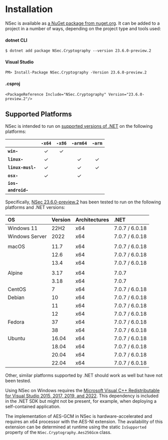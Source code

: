 # Installation

NSec is available as
[a NuGet package from nuget.org](https://www.nuget.org/packages/NSec.Cryptography/23.6.0-preview.2).
It can be added to a project in a number of ways, depending on the project type
and tools used:


#### dotnet CLI

    $ dotnet add package NSec.Cryptography --version 23.6.0-preview.2

#### Visual Studio

    PM> Install-Package NSec.Cryptography -Version 23.6.0-preview.2

#### .csproj

    <PackageReference Include="NSec.Cryptography" Version="23.6.0-preview.2"/>


## Supported Platforms

NSec is intended to run on
[supported versions of .NET](https://dotnet.microsoft.com/en-us/platform/support/policy/dotnet-core)
on the following platforms:

|                       | `-x64`   | `-x86`   | `-arm64` | `-arm`   |
|:----------------------|:--------:|:--------:|:--------:|:--------:|
| **`win-`**            | &check;  | &check;  |          |          |
| **`linux-`**          | &check;  |          | &check;  | &check;  |
| **`linux-musl-`**     | &check;  |          | &check;  | &check;  |
| **`osx-`**            | &check;  |          | &check;  |          |
| **`ios-`**            |          |          |          |          |
| **`android-`**        |          |          |          |          |

Specifically,
[NSec 23.6.0-preview.2](https://www.nuget.org/packages/NSec.Cryptography/23.6.0-preview.2)
has been tested to run on the following platforms and .NET versions:

| OS                   | Version  | Architectures | .NET            |
|:-------------------- |:-------- |:------------- |:--------------- |
| Windows 11           | 22H2     | x64           | 7.0.7 / 6.0.18  |
| Windows Server       | 2022     | x64           | 7.0.7 / 6.0.18  |
|                      |          |               |                 |
| macOS                | 11.7     | x64           | 7.0.7 / 6.0.18  |
|                      | 12.6     | x64           | 7.0.7 / 6.0.18  |
|                      | 13.4     | x64           | 7.0.7 / 6.0.18  |
|                      |          |               |                 |
| Alpine               | 3.17     | x64           | 7.0.7           |
|                      | 3.18     | x64           | 7.0.7           |
| CentOS               | 7        | x64           | 7.0.7 / 6.0.18  |
| Debian               | 10       | x64           | 7.0.7 / 6.0.18  |
|                      | 11       | x64           | 7.0.7 / 6.0.18  |
|                      | 12       | x64           | 7.0.7 / 6.0.18  |
| Fedora               | 37       | x64           | 7.0.7 / 6.0.18  |
|                      | 38       | x64           | 7.0.7 / 6.0.18  |
| Ubuntu               | 16.04    | x64           | 7.0.7 / 6.0.18  |
|                      | 18.04    | x64           | 7.0.7 / 6.0.18  |
|                      | 20.04    | x64           | 7.0.7 / 6.0.18  |
|                      | 22.04    | x64           | 7.0.7 / 6.0.18  |

Other, similar platforms supported by .NET should work as well but have not been tested.

Using NSec on Windows requires the
[Microsoft Visual C++ Redistributable for Visual Studio 2015, 2017, 2019, and 2022](https://support.microsoft.com/en-us/help/2977003/the-latest-supported-visual-c-downloads).
This dependency is included in the .NET SDK but might
not be present, for example, when deploying a self-contained application.

The implementation of AES-GCM in NSec is hardware-accelerated and requires an
x64 processor with the AES-NI extension. The availability of this extension can
be determined at runtime using the static `IsSupported` property of the
`NSec.Cryptography.Aes256Gcm` class.
